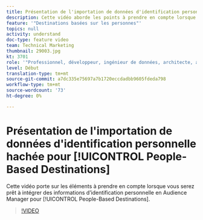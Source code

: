 ```yaml
---
title: Présentation de l'importation de données d'identification personnelle hachée pour les destinations basées sur les personnes
description: Cette vidéo aborde les points à prendre en compte lorsque vous vous apprêtez à intégrer des informations d’identification personnelle dans l’Audience Manager des destinations basées sur les personnes.
feature: '"Destinations basées sur les personnes"'
topics: null
activity: understand
doc-type: feature video
team: Technical Marketing
thumbnail: 29003.jpg
kt: 3701
role: '"Professionnel, développeur, ingénieur de données, architecte, architecte de données, administrateur, responsable"'
level: Début
translation-type: tm+mt
source-git-commit: a7dc335e75697a7b1720eccdadbb9605fdeda798
workflow-type: tm+mt
source-wordcount: '73'
ht-degree: 0%

---
```



# Présentation de l&#39;importation de données d&#39;identification personnelle hachée pour [!UICONTROL People-Based Destinations]

Cette vidéo porte sur les éléments à prendre en compte lorsque vous serez prêt à intégrer des informations d’identification personnelle en Audience Manager pour [!UICONTROL People-Based Destinations].

>[!VIDEO](https://video.tv.adobe.com/v/29003/?quality=12)
